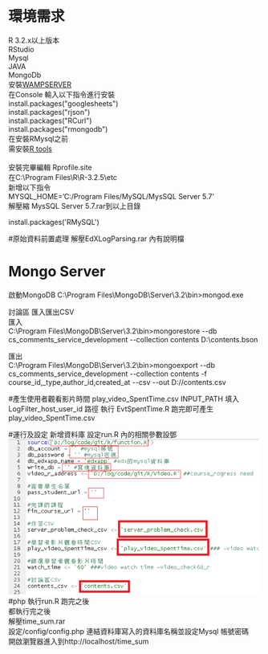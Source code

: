 # 環境需求
R 3.2.x以上版本 <br>
RStudio <br>
Mysql  <br> 
JAVA <br> 
MongoDb <br> 
安裝[WAMPSERVER](http://www.wampserver.com/en/)<br>
在Console 輸入以下指令進行安裝 <br>
install.packages("googlesheets") <br>
install.packages("rjson") <br>
install.packages("RCurl") <br>
install.packages("rmongodb") <br>
在安裝RMysql之前 <br>
需安裝[R tools](https://cran.r-project.org/bin/windows/Rtools/) <br>
<br>
安裝完畢編輯 Rprofile.site<br> 在C:\Program Files\R\R-3.2.5\etc <br>
新增以下指令<br>
MYSQL_HOME=’C:/Program Files/MySQL/MysSQL Server 5.7’<br>
解壓縮 MysSQL Server 5.7.rar到以上目錄<br>

install.packages('RMySQL')<br>

#原始資料前置處理
解壓EdXLogParsing.rar 內有說明檔<br>

# Mongo Server<br>

啟動MongoDB C:\Program Files\MongoDB\Server\3.2\bin>mongod.exe <br>

討論區 匯入匯出CSV<br>
匯入 <br>
C:\Program Files\MongoDB\Server\3.2\bin>mongorestore --db cs_comments_service_development  --collection contents  D:\contents.bson <br>

匯出 <br>
C:\Program Files\MongoDB\Server\3.2\bin>mongoexport --db cs_comments_service_development --collection contents -f  course_id,_type,author_id,created_at --csv --out D://contents.csv <br>



#產生使用者觀看影片時間 play_video_SpentTime.csv
INPUT_PATH 填入 LogFilter_host_user_id 路徑
執行 EvtSpentTime.R 跑完即可產生play_video_SpentTime.csv

#運行及設定
新增資料庫
設定run.R
內的相關參數設鄧
![](https://github.com/orzkng2015/R/blob/master/%E6%9C%AA%E5%91%BD%E5%90%8D.png)
#php
執行run.R 跑完之後<br>
都執行完之後<br>
解壓time_sum.rar<br>
設定/config/config.php 連結資料庫寫入的資料庫名稱並設定Mysql 帳號密碼<br>
開啟瀏覽器進入到http://localhost/time_sum<br>

